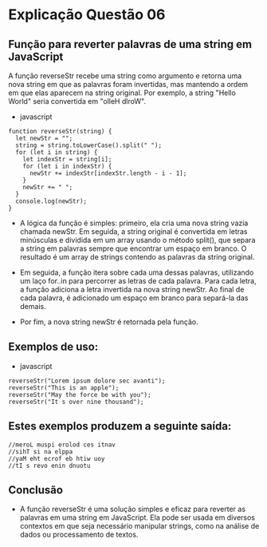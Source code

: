 # Explicação Questão 06

## Função para reverter palavras de uma string em JavaScript

A função reverseStr recebe uma string como argumento e retorna uma nova string em que as palavras foram invertidas, mas mantendo a ordem em que elas aparecem na string original. Por exemplo, a string "Hello World" seria convertida em "olleH dlroW".

- javascript

```
function reverseStr(string) {
  let newStr = "";
  string = string.toLowerCase().split(" ");
  for (let i in string) {
    let indexStr = string[i];
    for (let i in indexStr) {
      newStr += indexStr[indexStr.length - i - 1];
    }
    newStr += " ";
  }
  console.log(newStr);
}
```

- A lógica da função é simples: primeiro, ela cria uma nova string vazia chamada newStr. Em seguida, a string original é convertida em letras minúsculas e dividida em um array usando o método split(), que separa a string em palavras sempre que encontrar um espaço em branco. O resultado é um array de strings contendo as palavras da string original.

- Em seguida, a função itera sobre cada uma dessas palavras, utilizando um laço for..in para percorrer as letras de cada palavra. Para cada letra, a função adiciona a letra invertida na nova string newStr. Ao final de cada palavra, é adicionado um espaço em branco para separá-la das demais.

- Por fim, a nova string newStr é retornada pela função.

## Exemplos de uso:

- javascript

```
reverseStr("Lorem ipsum dolore sec avanti");
reverseStr("This is an apple");
reverseStr("May the force be with you");
reverseStr("It s over nine thousand");
```

## Estes exemplos produzem a seguinte saída:

```
//meroL muspi erolod ces itnav
//sihT si na elppa
//yaM eht ecrof eb htiw uoy
//tI s revo enin dnuotu
```

## Conclusão

- A função reverseStr é uma solução simples e eficaz para reverter as palavras em uma string em JavaScript. Ela pode ser usada em diversos contextos em que seja necessário manipular strings, como na análise de dados ou processamento de textos.
